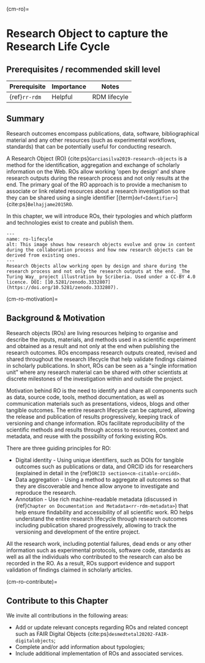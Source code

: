 (cm-ro)=
# Research Object to capture the Research Life Cycle

## Prerequisites / recommended skill level
| Prerequisite |  Importance  | Notes        |
| ---------------- |------------------ |--------------|
| {ref}`rr-rdm` | Helpful | RDM lifecyle |

## Summary
Research outcomes encompass publications, data, software, bibliographical material and any other resources (such as experimental workflows, standards) that can be potentially useful for conducting research.

A Research Object (RO) {cite:ps}`Garciasilva2019-research-objects` is a method for the identification, aggregation and exchange of scholarly information on the Web. 
ROs allow working 'open by design' and share research outputs during the research process and not only results at the end.
The primary goal of the RO approach is to provide a mechanism to associate or link related resources about a research investigation so that they can be shared using a single identifier [{term}`def<Identifier>`] {cite:ps}`Belhajjame2015RO`.

In this chapter, we will introduce ROs, their typologies and which platform and technologies exist to create and publish them.

```{figure} ../figures/research-object.jpg
---
name: ro-lifecyle
alt: This image shows how research objects evolve and grow in content during the collaboration process and how new research objects can be derived from existing ones.
---
Research Objects allow working open by design and share during the research process and not only the research outputs at the end. _The Turing Way_ project illustration by Scriberia. Used under a CC-BY 4.0 licence. DOI: [10.5281/zenodo.3332807](https://doi.org/10.5281/zenodo.3332807).
```

(cm-ro-motivation)=
## Background & Motivation

Research objects (ROs) are living resources helping to organise and describe the inputs, materials, and methods used in a scientific experiment and obtained as a result and not only at the end when publishing the research outcomes. 
ROs encompass research outputs created, revised and shared throughout the research lifecycle that help validate findings claimed in scholarly publications.
In short, ROs can be seen as a "single information unit" where any research material can be shared with other scientists at discrete milestones of the investigation within and outside the project.

Motivation behind RO is the need to identify and share all components such as data, source code, tools, method documentation, as well as communication materials such as presentations, videos, blogs and other tangible outcomes. 
The entire research lifecycle can be captured, allowing the release and publication of results progressively, keeping track of versioning and change information. 
ROs facilitate reproducibility of the scientific methods and results through access to resources, context and metadata, and reuse with the possibility of forking existing ROs. 

There are three guiding principles for RO:
- Digital identity - Using unique identifiers, such as DOIs for tangible outcomes such as publications or data, and ORCID ids for researchers (explained in detail in the {ref}`ORCID section<cm-citable-orcidd>`.
- Data aggregation - Using a method to aggregate all outcomes so that they are discoverable and hence allow anyone to investigate and reproduce the research.
- Annotation - Use rich machine-readable metadata (discussed in {ref}`Chapter on Documentation and Metadata<rr-rdm-metadata>`) that help ensure findability and accessibility of all scientific work.
RO helps understand the entire research lifecycle through research outcomes including publication shared progressively, allowing to track the versioning and development of the entire project.

All the research work, including potential failures, dead ends or any other information such as experimental protocols, software code, standards as well as all the individuals who contributed to the research can also be recorded in the RO. 
As a result, ROs support evidence and support validation of findings claimed in scholarly articles.

(cm-ro-contribute)=
## Contribute to this Chapter
We invite all contributions in the following areas:
- Add or update relevant concepts regarding ROs and related concept such as FAIR Digital Objects {cite:ps}`desmedtetal20202-FAIR-digitalobjects`;
- Complete and/or add information about typologies;
- Include additional implementation of ROs and associated services.
